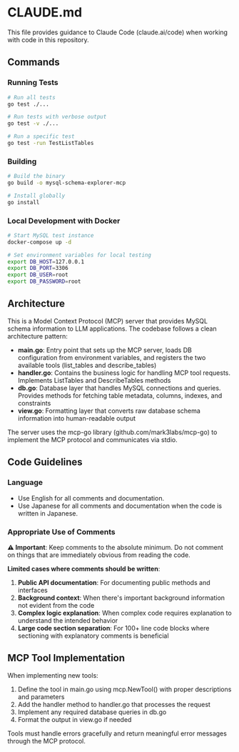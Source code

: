 # CLAUDE.md

This file provides guidance to Claude Code (claude.ai/code) when working with code in this repository.

## Commands

### Running Tests
```bash
# Run all tests
go test ./...

# Run tests with verbose output
go test -v ./...

# Run a specific test
go test -run TestListTables
```

### Building
```bash
# Build the binary
go build -o mysql-schema-explorer-mcp

# Install globally
go install
```

### Local Development with Docker
```bash
# Start MySQL test instance
docker-compose up -d

# Set environment variables for local testing
export DB_HOST=127.0.0.1
export DB_PORT=3306
export DB_USER=root
export DB_PASSWORD=root
```

## Architecture

This is a Model Context Protocol (MCP) server that provides MySQL schema information to LLM applications. The codebase follows a clean architecture pattern:

- **main.go**: Entry point that sets up the MCP server, loads DB configuration from environment variables, and registers the two available tools (list_tables and describe_tables)
- **handler.go**: Contains the business logic for handling MCP tool requests. Implements ListTables and DescribeTables methods
- **db.go**: Database layer that handles MySQL connections and queries. Provides methods for fetching table metadata, columns, indexes, and constraints
- **view.go**: Formatting layer that converts raw database schema information into human-readable output

The server uses the mcp-go library (github.com/mark3labs/mcp-go) to implement the MCP protocol and communicates via stdio.

## Code Guidelines

### Language
- Use English for all comments and documentation.
- Use Japanese for all comments and documentation when the code is written in Japanese.

### Appropriate Use of Comments
**⚠️ Important**: Keep comments to the absolute minimum. Do not comment on things that are immediately obvious from reading the code.

**Limited cases where comments should be written**:
1. **Public API documentation**: For documenting public methods and interfaces
2. **Background context**: When there's important background information not evident from the code
3. **Complex logic explanation**: When complex code requires explanation to understand the intended behavior
4. **Large code section separation**: For 100+ line code blocks where sectioning with explanatory comments is beneficial

## MCP Tool Implementation

When implementing new tools:
1. Define the tool in main.go using mcp.NewTool() with proper descriptions and parameters
2. Add the handler method to handler.go that processes the request
3. Implement any required database queries in db.go
4. Format the output in view.go if needed

Tools must handle errors gracefully and return meaningful error messages through the MCP protocol.
